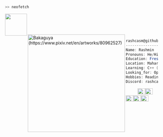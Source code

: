 
```zsh
>> neofetch
```

<img src="https://64.media.tumblr.com/34784257378ce2c51675599159735772/tumblr_nd3b8i2gL01sedjuto1_400.gifv" align="left" width="72"/><br><br><br><br>
<img align="left" src="https://img.freepik.com/premium-photo/minimal-japanese-kawaii-sleepy-lazy-girl-chibi-anime-vector-art-sticker-with-clean-bold-line-cute_655090-7394.jpg" alt="Bakaguya (https://www.pixiv.net/en/artworks/80962527)" width="320" /> 

```csharp
rashcasm@github
-------------------------
Name: Rashmin
Pronouns: He/Him
Education: Freshman (Computer Science & Business Systems)
Location: Maharashtra, Bharat(India)
Learning: C++ (DSA), MERN Stack, Javascript, C, Python
Looking_for: Open-Source projects to learn and contribute
Hobbies: Reading philosophies
Discord: rashcasm
```
<p align="left">
  &nbsp; &nbsp; &nbsp; &nbsp; &nbsp;
  <img alt="#474342" src="https://via.placeholder.com/15/FCCBB5/000000?text=+" width="25" height="20" /><img alt="#fbedf6" src="https://via.placeholder.com/15/885851/000000?text=+" width="25" height="20" /><img alt="#c9594d" src="https://via.placeholder.com/15/1D1010/000000?text=+" width="25" height="20" /><img alt="#f8b9b2" src="https://via.placeholder.com/15/563831/000000?text=+" width="25" height="20" /><img alt="#ae9c9d" src="https://via.placeholder.com/15/3A1512/000000?text=+" width="25" height="20" />
</p>

